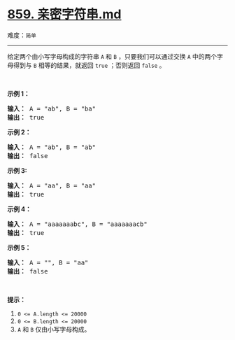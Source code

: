 # [859. 亲密字符串.md](https://leetcode-cn.com/problems/buddy-strings)

难度：`简单`

---

<p>给定两个由小写字母构成的字符串&nbsp;<code>A</code>&nbsp;和&nbsp;<code>B</code>&nbsp;，只要我们可以通过交换 <code>A</code> 中的两个字母得到与 <code>B</code> 相等的结果，就返回&nbsp;<code>true</code>&nbsp;；否则返回 <code>false</code> 。</p>

<p>&nbsp;</p>

<p><strong>示例 1：</strong></p>

<pre><strong>输入： </strong>A = &quot;ab&quot;, B = &quot;ba&quot;
<strong>输出： </strong>true
</pre>

<p><strong>示例 2：</strong></p>

<pre><strong>输入： </strong>A = &quot;ab&quot;, B = &quot;ab&quot;
<strong>输出： </strong>false
</pre>

<p><strong>示例 3:</strong></p>

<pre><strong>输入： </strong>A = &quot;aa&quot;, B = &quot;aa&quot;
<strong>输出： </strong>true
</pre>

<p><strong>示例 4：</strong></p>

<pre><strong>输入： </strong>A = &quot;aaaaaaabc&quot;, B = &quot;aaaaaaacb&quot;
<strong>输出： </strong>true
</pre>

<p><strong>示例 5：</strong></p>

<pre><strong>输入： </strong>A = &quot;&quot;, B = &quot;aa&quot;
<strong>输出： </strong>false
</pre>

<p>&nbsp;</p>

<p><strong>提示：</strong></p>

<ol>
	<li><code>0 &lt;= A.length &lt;= 20000</code></li>
	<li><code>0 &lt;= B.length &lt;= 20000</code></li>
	<li><code>A</code>&nbsp;和&nbsp;<code>B</code>&nbsp;仅由小写字母构成。</li>
</ol>
